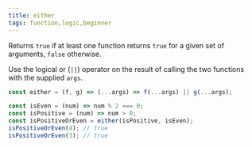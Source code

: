 ```yaml
---
title: either
tags: function,logic,beginner
---
```


Returns `true` if at least one function returns `true` for a given set of arguments, `false` otherwise.

Use the logical or (`||`) operator on the result of calling the two functions with the supplied `args`.

```js
const either = (f, g) => (...args) => f(...args) || g(...args);
```

```js
const isEven = (num) => num % 2 === 0;
const isPositive = (num) => num > 0;
const isPositiveOrEven = either(isPositive, isEven);
isPositiveOrEven(4); // true
isPositiveOrEven(3); // true
```
